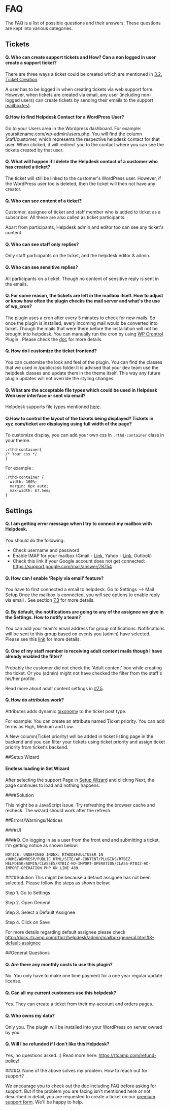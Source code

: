 # FAQ

The FAQ is a list of possible questions and their answers. These questions are kept into various categories.

## Tickets

#### Q. Who can create support tickets and How? Can a non logged in user create a support ticket?

There are three ways a ticket could be created which are mentioned in [3.2. Ticket Creation](http://docs.rtcamp.com/rtbiz/helpdesk/admin/tickets/ticket_creation.html).

A user has to be logged in when creating tickets via web support form. However, when tickets are created via email, any user (including non-logged users) can create tickets by sending their emails to the support [mailbox(es)](http://docs.rtcamp.com/rtbiz/helpdesk/admin/mailbox/mail_setup.html).


#### Q.How to find Helpdesk Contact for a WordPress User?

Go to your Users area in the Wordpress dashboard. For example: yoursitename.com/wp-admin/users.php. You will find the column Staff/customer, which represents the respective helpdesk contact for that user. When clicked, it will redirect you to the contact where you can see the tickets created by that user.


#### Q. What will happen if I delete the Helpdesk contact of a customer who has created a ticket?

The ticket will still be linked to the customer's WordPress user. However, if the WordPress user too is deleted, then the ticket will then not have any creator.

#### Q. Who can see content of a ticket?

Customer, assignee of ticket and staff member who is added to ticket as a subscriber. All these are also called as ticket participants.

Apart from participants, Helpdesk admin and editor too can see any ticket's content.


#### Q. Who can see staff only replies?

Only staff participants on the ticket, and the helpdesk editor & admin.

#### Q. Who can see sensitive replies?

All participants on a ticket. Though no content of sensitive reply is sent in the emails.



#### Q. For some reason, the tickets are left in the mailbox itself. How to adjust or know how often the plugin checks the mail server and what's the use of wp_cron?

The plugin uses a cron after every 5 minutes to check for new mails. So once the plugin is installed, every incoming mail would be converted into ticket. Though the mails that were there before the installation will not be brought into helpdesk.
You can manually run the cron by using [WP Crontrol](https://wordpress.org/plugins/wp-crontrol/ ) Plugin .
Please check the  [doc](http://docs.rtcamp.com/rtbiz/helpdesk/admin/wpcron/index.html) for more details.

#### Q. How do I customize the ticket frontend?

You can customize the look and feel of the plugin.
You can find the classes that we used in /public/css folder.It is advised that your dev team use the helpdesk classes and update them in the theme itself. This way any future plugin updates will not override the styling changes.

#### Q. What are the acceptable file types which could be used in Helpdesk Web user interface or sent via email?

Helpdesk supports file types mentioned [here](https://codex.wordpress.org/Uploading_Files).

#### Q.How to control the layout of the tickets being displayed? Tickets in xyz.com/ticket are displaying using full width of the page?

To customize display, you can add your own css in `.rthd-container` class in your theme.

```
.rthd-container{
/* Your css */
}

```

For example :

```
.rthd-container {
  width: 100%;
  margin: 0px auto;
  max-width: 67.5em;
}

```

## Settings

#### Q. I am getting error message when I try to connect my mailbox with Helpdesk.

You should do the following:
* Check username and password
* Enable IMAP for your mailbox (Gmail - [Link](https://support.google.com/mail/troubleshooter/1668960), Yahoo - [Link](https://help.yahoo.com/kb/mobile/imap%C2%A0settings-yahoo-mail-sln4075.html), Outlook)
* Check this link if your Google account does not get connected: https://support.google.com/mail/answer/78754

#### Q. How can I enable 'Reply via email' feature?

You have to first connected a email to helpdesk. Go to Settings --> Mail Setup
Once the mailbox is connected, you will see options to enable reply via email .
See section [7.3](http://docs.rtcamp.com/rtbiz/helpdesk/admin/mailbox/mail_setup.html#3-reply-via-email) for more details.

#### Q. By default, the notifications are going to any of the assignee we give in the Settings. How to notify a team?

You can add your team's email address for group notifications. Notifications will be sent to this group based on events you (admin) have selected.
Please see this [link](http://docs.rtcamp.com/rtbiz/helpdesk/admin/mailbox/notification_email_setup.html) for more details.

#### Q. One of my staff member is receiving adult content mails though I have already enabled the filter?

Probably the customer did not check the 'Adult content' box while creating the ticket.
Or you (admin) might not have checked the filter from the staff's his/her profile.

Read more about adult content settings in [#7.5](http://docs.rtcamp.com/rtbiz/helpdesk/admin/mailbox/advanced_settings.html#3-adult-content-filter).

#### Q. How do attributes work?

Attributes adds dynamic [taxonomy](https://codex.wordpress.org/Taxonomies) to the ticket post type.

For example: You can create an attribute named Ticket priority. You can add terms as High, Medium and Low.

A New column(Ticket priority) will be added in ticket listing page in the backend and you can filter your tickets using ticket priority and assign ticket priority from ticket's backend.


##Setup Wizard

####  Endless loading in Set Wizard

After selecting the support Page in [Setup Wizard](http://docs.rtcamp.com/rtbiz/helpdesk/admin/setup.html) and clicking Next, the page continues to load and nothing happens.

####Solution

This might be a JavaScript issue. Try refreshing the browser cache and recheck. The wizard should work after the refresh.

##Errors/Warnings/Notices

####UI

####Q. On logging in as a user from the front end and submitting a ticket, I'm getting notice as shown below:

```NOTICE: UNDEFINED INDEX: RTHDDEFAULTUSER IN /HOME/WDMRESP/PUBLIC_HTML/SITE/WP-CONTENT/PLUGINS/RTBIZ-HELPDESK/ADMIN/CLASSES/RTBIZ-HD-IMPORT-OPERATION/CLASS-RTBIZ-HD-IMPORT-OPERATION.PHP ON LINE 489```


####Solution
This might be because a default assignee has not been selected. Please follow the steps as shown below:

Step 1. Go to Settings

Step 2. Open General

Step 3. Select a Default Assignee

Step 4. Click on Save

For more details regarding default assignee please check http://docs.rtcamp.com/rtbiz/helpdesk/admin/mailbox/general.html#3-default-assignee


##General Questions
#### Q. Are there any monthly costs to use this plugin?

No. You only have to make one time payment for a one year regular update license.

#### Q. Can all my current customers use this helpdesk?

Yes. They can create a ticket from their my-account and orders pages.

#### Q. Who owns my data?

Only you. The plugin will be installed into your WordPress on server owned by you.

#### Q. Will I be refunded if I don’t like this Helpdesk?

Yes, no questions asked. :)
Read more here: https://rtcamp.com/refund-policy/

####Q. None of the above solves my problem. How to reach out for support?

We encourage you to check out the doc including FAQ before asking for support. But if the problem you are facing isn't mentioned here or not described in detail, you are requested to create a ticket on our [premium support form](https://rtcamp.com/premium-support/.). We'll be happy to help.









